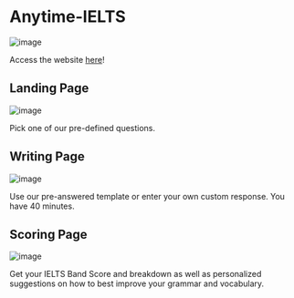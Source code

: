# Anytime-IELTS
![image](https://github.com/cedriclemercier/anytime-ielts/assets/53874620/a8aa271f-9c10-4012-be12-8489b733b7b3)

Access the website [here](https://anytime-ielts.vercel.app/)!

## Landing Page
![image](https://github.com/cedriclemercier/anytime-ielts/assets/53874620/3aa20c00-c95b-4e67-b06c-01cca8f12f17)

Pick one of our pre-defined questions.

## Writing Page
![image](https://github.com/cedriclemercier/anytime-ielts/assets/53874620/e7d452d1-43f0-470b-833a-d1f1c92bed7a)

Use our pre-answered template or enter your own custom response. You have 40 minutes.

## Scoring Page
![image](https://github.com/cedriclemercier/anytime-ielts/assets/53874620/f30bdfb6-249a-429b-9775-0eaad3d3b3c9)

Get your IELTS Band Score and breakdown as well as personalized suggestions on how to best improve your grammar and vocabulary.
